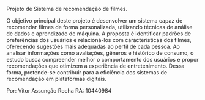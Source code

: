 Projeto de Sistema de recomendação de filmes.

O objetivo principal deste projeto é desenvolver um sistema capaz de recomendar filmes de forma personalizada, utilizando técnicas de análise de dados e aprendizado de máquina. A proposta é identificar padrões de preferências dos usuários e relacioná-los com características dos filmes, oferecendo sugestões mais adequadas ao perfil de cada pessoa.
Ao analisar informações como avaliações, gêneros e histórico de consumo, o estudo busca compreender melhor o comportamento dos usuários e propor recomendações que otimizem a experiência de entretenimento. Dessa forma, pretende-se contribuir para a eficiência dos sistemas de recomendação em plataformas digitais.	


Por: Vitor Assunção Rocha
RA: 10440984
